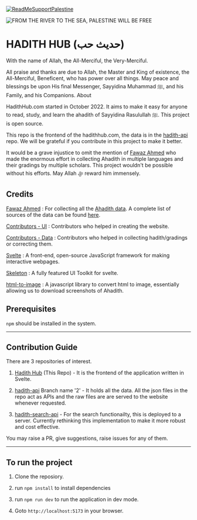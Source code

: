 [![ReadMeSupportPalestine](https://raw.githubusercontent.com/Safouene1/support-palestine-banner/master/banner-support.svg)](https://github.com/Safouene1/support-palestine-banner)

![FROM THE RIVER TO THE SEA, PALESTINE WILL BE FREE](https://img.shields.io/badge/%F0%9F%87%B5%F0%9F%87%B8_FROM_THE_RIVER_TO_THE_SEA,_PALESTINE_WILL_BE_FREE-techforpalestine.org-000?labelColor=grey&color=D83838&link=https%3A%2F%2Ftechforpalestine.org%2Flearn-more)

# HADITH HUB (حديث حب)

With the name of Allah, the All-Merciful, the Very-Merciful.

All praise and thanks are due to Allah, the Master and King of existence, the All-Merciful, Beneficent, who has power over all things. May peace and blessings be upon His final Messenger, Sayyidina Muhammad ﷺ, and his Family, and his Companions.
About

HadithHub.com started in October 2022. It aims to make it easy for anyone to read, study, and learn the ahadith of Sayyidina Rasulullah ﷺ. This project is open source.

This repo is the frontend of the hadithhub.com, the data is in the [hadith-api](https://github.com/GibreelAbdullah/hadith-api) repo. We will be grateful if you contribute in this project to make it better.

It would be a grave injustice to omit the mention of [Fawaz Ahmed](https://github.com/fawazahmed0) who made the enormous effort in collecting Ahadith in multiple languages and their gradings by multiple scholars. This project wouldn't be possible without his efforts. May Allah ﷻ reward him immensely.

## Credits
[Fawaz Ahmed](https://github.com/fawazahmed0) : For collecting all the [Ahadith data](https://github.com/fawazahmed0/hadith-api). A complete list of sources of the data can be found [here](https://github.com/fawazahmed0/hadith-api/blob/1/References.md).

[Contributors - UI](https://github.com/GibreelAbdullah/HadithHub/graphs/contributors) : Contributors who helped in creating the website.

[Contributors - Data](https://github.com/GibreelAbdullah/hadith-api/graphs/contributors) : Contributors who helped in collecting hadith/gradings or correcting them.

[Svelte](https://svelte.dev/) : A front-end, open-source JavaScript framework for making interactive webpages.

[Skeleton](https://www.skeleton.dev/) : A fully featured UI Toolkit for svelte.

[html-to-image](https://github.com/bubkoo/html-to-image/) : A javascript library to convert html to image, essentially allowing us to download screenshots of Ahadith.

## Prerequisites

```npm``` should be installed in the system.

<hr>

## Contribution Guide

There are 3 repositories of interest.

1. [Hadith Hub](https://github.com/GibreelAbdullah/Hadith-Hub) (This Repo) - It is the frontend of the application written in Svelte.

2. [hadith-api](https://github.com/GibreelAbdullah/hadith-api) Branch name '2' - It holds all the data. All the json files in the repo act as APIs and the raw files are are served to the website whenever requested.
    
3. [hadith-search-api](https://github.com/GibreelAbdullah/hadith-search-api) - For the search functionailty, this is deployed to a server. Currently rethinking this implementation to make it more robust and cost effective. 

You may raise a PR, give suggestions, raise issues for any of them. 

<hr>

## To run the project

1. Clone the reposiory.

2. run ```npm install``` to install dependencies

3. run ```npm run dev``` to run the application in dev mode.

4. Goto ```http://localhost:5173``` in your browser.

